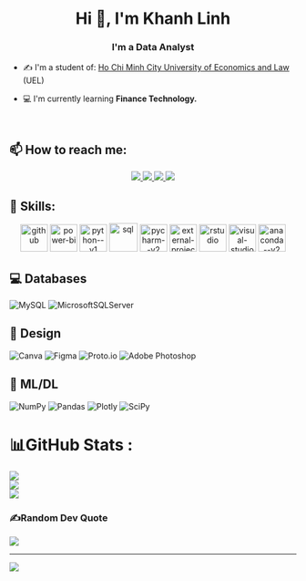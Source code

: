<h1 align="center">Hi 👋, I'm Khanh Linh</h1>
<p align="center">
  <h3 align="center">I'm a Data Analyst </h3>
</p>

- ✍ I'm a student of: [Ho Chi Minh City University of Economics and Law](https://uel.edu.vn/) (UEL)

- 💻 I'm currently learning **Finance Technology.**
<br />

## 📫 How to reach me:
<p align="center">
  <a href="https://www.facebook.com/duongkhanhlinh275" alt="Facebook">
    <img src="https://img.icons8.com/fluent/48/000000/facebook-new.png" target="_blank" />
  </a> 
  <a href="https://github.com/KhanhLinh2705" alt="Github">
    <img src="https://img.icons8.com/fluent/48/000000/github.png"/>
  </a> 
  <a href="mailto:duongkhanhlinh328@gmail.com" alt="Email">
    <img src="https://img.icons8.com/fluent/48/000000/mailing.png"/>
  </a>
  <a href="https://www.linkedin.com/in/kh%C3%A1nh-linh-d%C6%B0%C6%A1ng-65b40629b/" alt="linkedin">
    <img src="https://img.icons8.com/fluent/48/000000/linkedin.png"/>
  </a>
  
## 🌟 Skills:
<p align="center">
 <img width="48" height="48" src="https://img.icons8.com/fluency/48/github.png" alt="github"/>
 <img width="48" height="48" src="https://img.icons8.com/color/48/power-bi.png" alt="power-bi"/>
 <img width="48" height="48" src="https://img.icons8.com/color/48/python--v1.png" alt="python--v1"/>
 <img width="50" height="50" src="https://img.icons8.com/ios/50/sql.png" alt="sql"/>
 <img width="48" height="48" src="https://img.icons8.com/color/48/pycharm--v2.png" alt="pycharm--v2"/>
 <img width="48" height="48" src="https://img.icons8.com/external-tal-revivo-color-tal-revivo/48/external-project-jupyter-a-nonprofit-organization-created-to-open-source-software-logo-color-tal-revivo.png" alt="external-project-jupyter-a-nonprofit-organization-created-to-open-source-software-logo-color-tal-revivo"/>
 <img width="48" height="48" src="https://img.icons8.com/fluency/48/rstudio.png" alt="rstudio"/>
 <img width="48" height="48" src="https://img.icons8.com/color/48/visual-studio-code-2019.png" alt="visual-studio-code-2019"/>
 <img width="48" height="48" src="https://img.icons8.com/fluency/48/anaconda--v2.png" alt="anaconda--v2"/>


## 💻 Databases
![MySQL](https://img.shields.io/badge/mysql-%2300f.svg?style=for-the-badge&logo=mysql&logoColor=white) ![MicrosoftSQLServer](https://img.shields.io/badge/Microsoft%20SQL%20Sever-CC2927?style=for-the-badge&logo=microsoft%20sql%20server&logoColor=white)

## 🎨 Design
![Canva](https://img.shields.io/badge/Canva-%2300C4CC.svg?style=for-the-badge&logo=Canva&logoColor=white) 	![Figma](https://img.shields.io/badge/figma-%23F24E1E.svg?style=for-the-badge&logo=figma&logoColor=white) ![Proto.io](https://img.shields.io/badge/Proto.io-161637?style=for-the-badge&logo=proto.io&logoColor=00e5ff) ![Adobe Photoshop](https://img.shields.io/badge/adobephotoshop-%2331A8FF.svg?style=for-the-badge&logo=adobephotoshop&logoColor=white) 

## 🏨 ML/DL
![NumPy](https://img.shields.io/badge/numpy-%23013243.svg?style=for-the-badge&logo=numpy&logoColor=white) ![Pandas](https://img.shields.io/badge/pandas-%23150458.svg?style=for-the-badge&logo=pandas&logoColor=white) ![Plotly](https://img.shields.io/badge/Plotly-%233F4F75.svg?style=for-the-badge&logo=plotly&logoColor=white) ![SciPy](https://img.shields.io/badge/SciPy-%230C55A5.svg?style=for-the-badge&logo=scipy&logoColor=%white)

# 📊GitHub Stats :
![](https://github-readme-stats.vercel.app/api?username=KhanhLinh2705&theme=radical&hide_border=false&include_all_commits=false&count_private=false)<br/>
![](https://github-readme-streak-stats.herokuapp.com/?user=KhanhLinh2705&theme=radical&hide_border=false)<br/>
![](https://github-readme-stats.vercel.app/api/top-langs/?username=KhanhLinh2705&theme=radical&hide_border=false&include_all_commits=false&count_private=false&layout=compact)

### ✍️Random Dev Quote
![](https://quotes-github-readme.vercel.app/api?type=horizontal&theme=radical)

---
[![](https://visitcount.itsvg.in/api?id=KhanhLinh2705&icon=0&color=0)](https://visitcount.itsvg.in)



  
